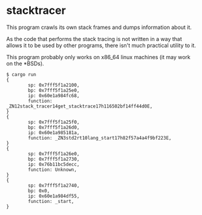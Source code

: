 # stacktracer

This program crawls its own stack frames and dumps information about it.

As the code that performs the stack tracing is not written in a way that allows it to be used by other programs, there isn't much practical utility to it.

This program probably only works on x86_64 linux machines (it may work on the \*BSDs).

```console
$ cargo run
{
        sp: 0x7fff5f1a2100,
        bp: 0x7fff5f1a25e0,
        ip: 0x60e1a984fc68,
        function: _ZN12stack_tracer14get_stacktrace17h116502bf14ff44d0E,
}
{
        sp: 0x7fff5f1a25f0,
        bp: 0x7fff5f1a26d0,
        ip: 0x60e1a985181a,
        function: _ZN3std2rt10lang_start17h82f57a4a4f9bf223E,
}
{
        sp: 0x7fff5f1a26e0,
        bp: 0x7fff5f1a2730,
        ip: 0x76b11bc5decc,
        function: Unknown,
}
{
        sp: 0x7fff5f1a2740,
        bp: 0x0,
        ip: 0x60e1a984df55,
        function: _start,
}
```
